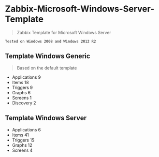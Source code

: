 # Zabbix-Microsoft-Windows-Server-Template
> Zabbix Template for Microsoft Windows Server

`Tested on Windows 2008 and Windows 2012 R2`

## Template Windows Generic
> Based on the default template
- Applications 9
- Items 18
- Triggers 9
- Graphs 6
- Screens 1
- Discovery 2

## Template Windows Server
- Applications 6
- Items 41
- Triggers 15
- Graphs 12
- Screens 4
